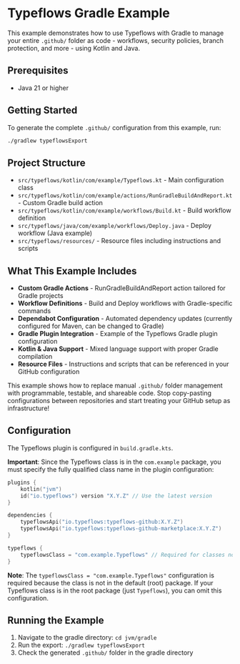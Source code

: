 # Typeflows Gradle Example

This example demonstrates how to use Typeflows with Gradle to manage your entire `.github/` folder as code - workflows, security policies, branch protection, and more - using Kotlin and Java.

## Prerequisites

- Java 21 or higher

## Getting Started

To generate the complete `.github/` configuration from this example, run:

```bash
./gradlew typeflowsExport
```

## Project Structure

- `src/typeflows/kotlin/com/example/Typeflows.kt` - Main configuration class
- `src/typeflows/kotlin/com/example/actions/RunGradleBuildAndReport.kt` - Custom Gradle build action
- `src/typeflows/kotlin/com/example/workflows/Build.kt` - Build workflow definition
- `src/typeflows/java/com/example/workflows/Deploy.java` - Deploy workflow (Java example)
- `src/typeflows/resources/` - Resource files including instructions and scripts

## What This Example Includes

- **Custom Gradle Actions** - RunGradleBuildAndReport action tailored for Gradle projects
- **Workflow Definitions** - Build and Deploy workflows with Gradle-specific commands
- **Dependabot Configuration** - Automated dependency updates (currently configured for Maven, can be changed to Gradle)
- **Gradle Plugin Integration** - Example of the Typeflows Gradle plugin configuration
- **Kotlin & Java Support** - Mixed language support with proper Gradle compilation
- **Resource Files** - Instructions and scripts that can be referenced in your GitHub configuration

This example shows how to replace manual `.github/` folder management with programmable, testable, and shareable code. Stop copy-pasting configurations between repositories and start treating your GitHub setup as infrastructure!

## Configuration

The Typeflows plugin is configured in `build.gradle.kts`.

**Important**: Since the Typeflows class is in the `com.example` package, you must specify the fully qualified class name in the plugin configuration:

```kotlin
plugins {
    kotlin("jvm") 
    id("io.typeflows") version "X.Y.Z" // Use the latest version
}

dependencies {
    typeflowsApi("io.typeflows:typeflows-github:X.Y.Z")
    typeflowsApi("io.typeflows:typeflows-github-marketplace:X.Y.Z")
}

typeflows {
    typeflowsClass = "com.example.Typeflows" // Required for classes not in root package
}
```

**Note**: The `typeflowsClass = "com.example.Typeflows"` configuration is required because the class is not in the default (root) package. If your Typeflows class is in the root package (just `Typeflows`), you can omit this configuration.

## Running the Example

1. Navigate to the gradle directory: `cd jvm/gradle`
2. Run the export: `./gradlew typeflowsExport`
3. Check the generated `.github/` folder in the gradle directory
